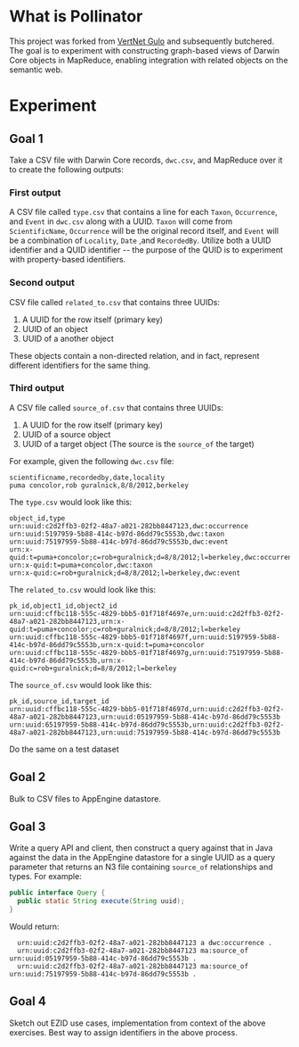 # What is Pollinator

This project was forked from [VertNet Gulo](https://github.com/VertNet/gulo) and subsequently butchered. The goal is to experiment with constructing graph-based views of Darwin Core objects in MapReduce, enabling integration with related objects on the semantic web.

# Experiment

## Goal 1

Take a CSV file with Darwin Core records, `dwc.csv`, and MapReduce over it to create the following outputs:

### First output

A CSV file called `type.csv` that contains a line for each `Taxon`, `Occurrence`, and `Event` in `dwc.csv` along with a UUID. `Taxon` will come from `ScientificName`, `Occurrence` will be the original record itself, and `Event` will be a combination of `Locality`, `Date` ,and `RecordedBy`.  Utilize both a UUID identifier and a QUID identifier -- the purpose of the QUID is to experiment with property-based identifiers.

### Second output

CSV file called `related_to.csv` that contains three UUIDs: 

1. A UUID for the row itself (primary key)
2. UUID of an object
3. UUID of a another object

These objects contain a non-directed relation, and in fact, represent different identifiers for the same thing.  

### Third output

A CSV file called `source_of.csv` that contains three UUIDs: 

1. A UUID for the row itself (primary key)
2. UUID of a source object
3. UUID of a target object (The source is the `source_of` the target)

For example, given the following `dwc.csv` file:

```
scientificname,recordedby,date,locality
puma concolor,rob guralnick,8/8/2012,berkeley
```

The `type.csv` would look like this:

```
object_id,type 
urn:uuid:c2d2ffb3-02f2-48a7-a021-282bb8447123,dwc:occurrence
urn:uuid:5197959-5b88-414c-b97d-86dd79c5553b,dwc:taxon
urn:uuid:75197959-5b88-414c-b97d-86dd79c5553b,dwc:event
urn:x-quid:t=puma+concolor;c=rob+guralnick;d=8/8/2012;l=berkeley,dwc:occurrence
urn:x-quid:t=puma+concolor,dwc:taxon
urn:x-quid:c=rob+guralnick;d=8/8/2012;l=berkeley,dwc:event

```

The `related_to.csv` would look like this:

```
pk_id,object1_id,object2_id 
urn:uuid:cffbc118-555c-4829-bbb5-01f718f4697e,urn:uuid:c2d2ffb3-02f2-48a7-a021-282bb8447123,urn:x-quid:t=puma+concolor;c=rob+guralnick;d=8/8/2012;l=berkeley
urn:uuid:cffbc118-555c-4829-bbb5-01f718f4697f,urn:uuid:5197959-5b88-414c-b97d-86dd79c5553b,urn:x-quid:t=puma+concolor
urn:uuid:cffbc118-555c-4829-bbb5-01f718f4697g,urn:uuid:75197959-5b88-414c-b97d-86dd79c5553b,urn:x-quid:c=rob+guralnick;d=8/8/2012;l=berkeley
```

The `source_of.csv` would look like this:

```
pk_id,source_id,target_id
urn:uuid:cffbc118-555c-4829-bbb5-01f718f4697d,urn:uuid:c2d2ffb3-02f2-48a7-a021-282bb8447123,urn:uuid:05197959-5b88-414c-b97d-86dd79c5553b
urn:uuid:65197959-5b88-414c-b97d-86dd79c5553b,urn:uuid:c2d2ffb3-02f2-48a7-a021-282bb8447123,urn:uuid:75197959-5b88-414c-b97d-86dd79c5553b
```

Do the same on a test dataset

## Goal 2

Bulk to CSV files to AppEngine datastore.

## Goal 3

Write a query API and client, then construct a query against that in Java against the data in the AppEngine datastore for a single UUID as a query parameter that returns an N3 file containing `source_of` relationships and types.  For example:

```java
public interface Query {
  public static String execute(String uuid);
}
```


Would return:
```
  urn:uuid:c2d2ffb3-02f2-48a7-a021-282bb8447123 a dwc:occurrence .
  urn:uuid:c2d2ffb3-02f2-48a7-a021-282bb8447123 ma:source_of urn:uuid:05197959-5b88-414c-b97d-86dd79c5553b .
  urn:uuid:c2d2ffb3-02f2-48a7-a021-282bb8447123 ma:source_of urn:uuid:75197959-5b88-414c-b97d-86dd79c5553b .
```
## Goal 4

Sketch out EZID use cases, implementation from context of the above exercises.  Best way to assign identifiers in the above process.

